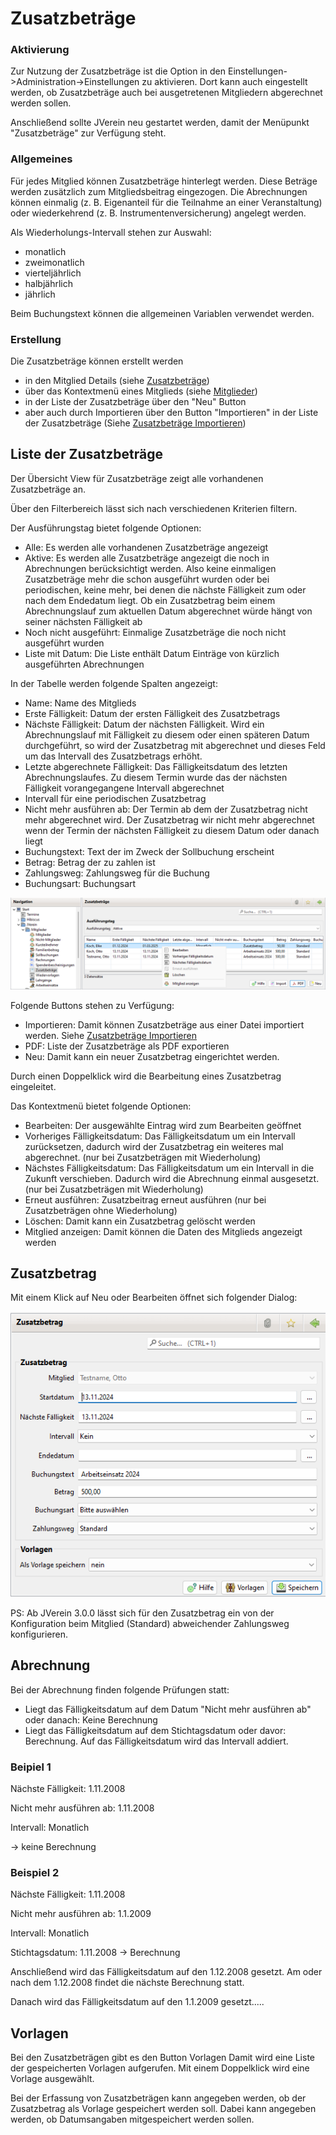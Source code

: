 # Zusatzbeträge

### Aktivierung

Zur Nutzung der Zusatzbeträge ist die Option in den Einstellungen->Administration->Einstellungen zu aktivieren. Dort kann auch eingestellt werden, ob Zusatzbeträge auch bei ausgetretenen Mitgliedern abgerechnet werden sollen.

Anschließend sollte JVerein neu gestartet werden, damit der Menüpunkt "Zusatzbeträge" zur Verfügung steht.

### Allgemeines

Für jedes Mitglied können Zusatzbeträge hinterlegt werden. Diese Beträge werden zusätzlich zum Mitgliedsbeitrag eingezogen. Die Abrechnungen können einmalig (z. B. Eigenanteil für die Teilnahme an einer Veranstaltung) oder wiederkehrend (z. B. Instrumentenversicherung) angelegt werden.

Als Wiederholungs-Intervall stehen zur Auswahl:

* monatlich
* zweimonatlich
* vierteljährlich
* halbjährlich
* jährlich

Beim Buchungstext können die allgemeinen Variablen verwendet werden.

### Erstellung

Die Zusatzbeträge können erstellt werden

* in den Mitglied Details (siehe [Zusatzbeträge](content/zusatzbeitraege.md))
* über das Kontextmenü eines Mitglieds (siehe [Mitglieder](content/mitglieder.md))
* in der Liste der Zusatzbeträge über den "Neu" Button
* aber auch durch Importieren über den Button "Importieren" in der Liste der Zusatzbeträge (Siehe [Zusatzbeträge Importieren](zusatzbetrage-importieren.md))

## Liste der Zusatzbeträge

Der Übersicht View für Zusatzbeträge zeigt alle vorhandenen Zusatzbeträge an.

Über den Filterbereich lässt sich nach verschiedenen Kriterien filtern.

Der Ausführungstag bietet folgende Optionen:

* Alle: Es werden alle vorhandenen Zusatzbeträge angezeigt
* Aktive: Es werden alle Zusatzbeträge angezeigt die noch in Abrechnungen berücksichtigt werden. Also keine einmaligen Zusatzbeträge mehr die schon ausgeführt wurden oder bei periodischen, keine mehr, bei denen die nächste Fälligkeit zum oder nach dem Endedatum liegt. Ob ein Zusatzbetrag beim einem Abrechnungslauf zum aktuellen Datum abgerechnet würde hängt von seiner nächsten Fälligkeit ab
* Noch nicht ausgeführt: Einmalige Zusatzbeträge die noch nicht ausgeführt wurden
* Liste mit Datum: Die Liste enthält Datum Einträge von kürzlich ausgeführten Abrechnungen

In der Tabelle werden folgende Spalten angezeigt:

* Name: Name des Mitglieds
* Erste Fälligkeit: Datum der ersten Fälligkeit des Zusatzbetrags
* Nächste Fälligkeit: Datum der nächsten Fälligkeit. Wird ein Abrechnungslauf mit Fälligkeit zu diesem oder einen späteren Datum durchgeführt, so wird der Zusatzbetrag mit abgerechnet und dieses Feld um das Intervall des Zusatzbetrags erhöht.
* Letzte abgerechnete Fälligkeit: Das Fälligkeitsdatum des letzten Abrechnungslaufes. Zu diesem Termin wurde das der nächsten Fälligkeit vorangegangene Intervall abgerechnet
* Intervall für eine periodischen Zusatzbetrag
* Nicht mehr ausführen ab: Der Termin ab dem der Zusatzbetrag nicht mehr abgerechnet wird. Der Zusatzbetrag wir nicht mehr abgerechnet wenn der Termin der nächsten Fälligkeit zu diesem Datum oder danach liegt
* Buchungstext: Text der im Zweck der Sollbuchung erscheint
* Betrag: Betrag der zu zahlen ist
* Zahlungsweg: Zahlungsweg für die Buchung
* Buchungsart: Buchungsart

![](../../../v3.0.x/mitglieder/img/ZusatzBetraegeListeView.png)

Folgende Buttons stehen zu Verfügung:

* Importieren: Damit können Zusatzbeträge aus einer Datei importiert werden. Siehe [Zusatzbeträge Importieren](zusatzbetrage-importieren.md)
* PDF: Liste der Zusatzbeträge als PDF exportieren
* Neu: Damit kann ein neuer Zusatzbetrag eingerichtet werden.

Durch einen Doppelklick wird die Bearbeitung eines Zusatzbetrag eingeleitet.

Das Kontextmenü bietet folgende Optionen:

* Bearbeiten: Der ausgewählte Eintrag wird zum Bearbeiten geöffnet
* Vorheriges Fälligkeitsdatum: Das Fälligkeitsdatum um ein Intervall zurücksetzen, dadurch wird der Zusatzbetrag ein weiteres mal abgerechnet. (nur bei Zusatzbeträgen mit Wiederholung)
* Nächstes Fälligkeitsdatum: Das Fälligkeitsdatum um ein Intervall in die Zukunft verschieben. Dadurch wird die Abrechnung einmal ausgesetzt. (nur bei Zusatzbeträgen mit Wiederholung)
* Erneut ausführen: Zusatzbeitrag erneut ausführen (nur bei Zusatzbeträgen ohne Wiederholung)
* Löschen: Damit kann ein Zusatzbetrag gelöscht werden
* Mitglied anzeigen: Damit können die Daten des Mitglieds angezeigt werden

## Zusatzbetrag

Mit einem Klick auf Neu oder Bearbeiten öffnet sich folgender Dialog:

![](../../../v3.0.x/mitglieder/img/ZusatzBetragView.png)

PS: Ab JVerein 3.0.0 lässt sich für den Zusatzbetrag ein von der Konfiguration beim Mitglied (Standard) abweichender Zahlungsweg konfigurieren.

## Abrechnung

Bei der Abrechnung finden folgende Prüfungen statt:

* Liegt das Fälligkeitsdatum auf dem Datum "Nicht mehr ausführen ab" oder danach: Keine Berechnung
* Liegt das Fälligkeitsdatum auf dem Stichtagsdatum oder davor: Berechnung. Auf das Fälligkeitsdatum wird das Intervall addiert.

### Beipiel 1

Nächste Fälligkeit: 1.11.2008

Nicht mehr ausführen ab: 1.11.2008

Intervall: Monatlich

-> keine Berechnung

### Beispiel 2

Nächste Fälligkeit: 1.11.2008

Nicht mehr ausführen ab: 1.1.2009

Intervall: Monatlich

Stichtagsdatum: 1.11.2008 -> Berechnung

Anschließend wird das Fälligkeitsdatum auf den 1.12.2008 gesetzt. Am oder nach dem 1.12.2008 findet die nächste Berechnung statt.

Danach wird das Fälligkeitsdatum auf den 1.1.2009 gesetzt.....

## Vorlagen

Bei den Zusatzbeträgen gibt es den Button Vorlagen Damit wird eine Liste der gespeicherten Vorlagen aufgerufen. Mit einem Doppelklick wird eine Vorlage ausgewählt.

Bei der Erfassung von Zusatzbeträgen kann angegeben werden, ob der Zusatzbetrag als Vorlage gespeichert werden soll. Dabei kann angegeben werden, ob Datumsangaben mitgespeichert werden sollen.

